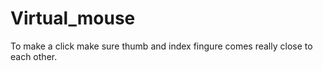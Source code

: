 # Virtual_mouse
To make a click make sure thumb and index fingure comes really close to each other.
